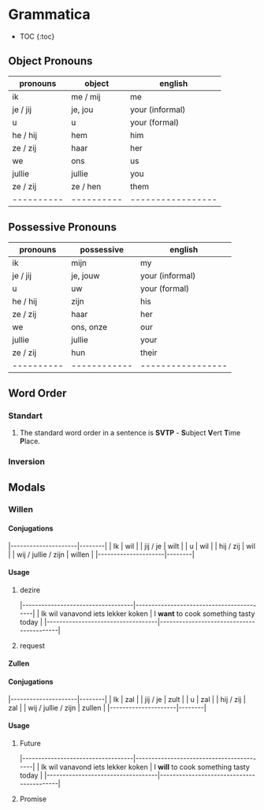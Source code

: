 # Grammatica

* TOC
{:toc}

## Object Pronouns

| pronouns | object   | english         |
|----------|----------|-----------------|
| ik       | me / mij | me              |
| je / jij | je, jou  | your (informal) |
| u        | u        | your (formal)   |
| he / hij | hem      | him             |
| ze / zij | haar     | her             |
| we       | ons      | us              |
| jullie   | jullie   | you             |
| ze / zij | ze / hen | them            |
|----------|----------|-----------------|


## Possessive Pronouns

| pronouns | possessive | english         |
|----------|------------|-----------------|
| ik       | mijn       | my              |
| je / jij | je, jouw   | your (informal) |
| u        | uw         | your (formal)   |
| he / hij | zijn       | his             |
| ze / zij | haar       | her             |
| we       | ons, onze  | our             |
| jullie   | jullie     | your            |
| ze / zij | hun        | their           |
|----------|------------|-----------------|

## Word Order

### Standart
1. The standard word order in a sentence is **SVTP** - **S**ubject **V**ert **T**ime **P**lace.

### Inversion

## Modals

### Willen

#### Conjugations

|---------------------|--------|
| Ik                  | wil    |
| jij / je            | wilt   |
| u                   | wil    |
| hij / zij           | wil    |
| wij / jullie / zijn | willen |
|---------------------|--------|

#### Usage
1. dezire

    |-----------------------------------|------------------------------------------|
    | Ik wil vanavond iets lekker koken | I **want** to cook something tasty today |
    |-----------------------------------|------------------------------------------|

1. request

#### Zullen

#### Conjugations

|---------------------|--------|
| Ik                  | zal    |
| jij / je            | zult   |
| u                   | zal    |
| hij / zij           | zal    |
| wij / jullie / zijn | zullen |
|---------------------|--------|

#### Usage
1. Future

    |-----------------------------------|------------------------------------------|
    | Ik wil vanavond iets lekker koken | I **will** to cook something tasty today |
    |-----------------------------------|------------------------------------------|

1. Promise
